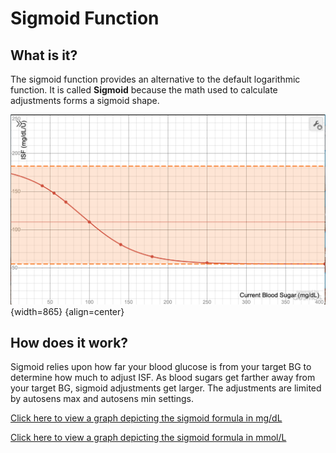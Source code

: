 # Sigmoid Function

## What is it?
The sigmoid function provides an alternative to the default logarithmic function. It is called **Sigmoid** because the math used to calculate adjustments forms a sigmoid shape.

![Sigmoid Function](img/sigmoid_chart.png){width=865}
{align=center}


## How does it work?
Sigmoid relies upon how far your blood glucose is from your target BG to determine how much to adjust ISF. As blood sugars get farther away from your target BG, sigmoid adjustments get larger. The adjustments are limited by autosens max and autosens min settings.

[Click here to view a graph depicting the sigmoid formula in mg/dL](https://www.desmos.com/calculator/s9jxdmqhh8)

[Click here to view a graph depicting the sigmoid formula in mmol/L](https://www.desmos.com/calculator/nb5l47yx0h)
